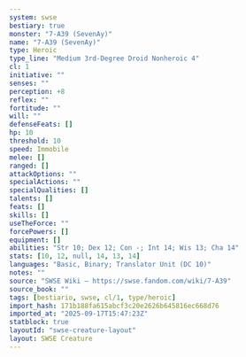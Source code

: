 ```yaml
---
system: swse
bestiary: true
monster: "7-A39 (SevenAy)"
name: "7-A39 (SevenAy)"
type: Heroic
type_line: "Medium 3rd-Degree Droid Nonheroic 4"
cl: 1
initiative: ""
senses: ""
perception: +8
reflex: ""
fortitude: ""
will: ""
defenseFeats: []
hp: 10
threshold: 10
speed: Immobile
melee: []
ranged: []
attackOptions: ""
specialActions: ""
specialQualities: []
talents: []
feats: []
skills: []
useTheForce: ""
forcePowers: []
equipment: []
abilities: "Str 10; Dex 12; Con -; Int 14; Wis 13; Cha 14"
stats: [10, 12, null, 14, 13, 14]
languages: "Basic, Binary; Translator Unit (DC 10)"
notes: ""
source: "SWSE Wiki – https://swse.fandom.com/wiki/7-A39"
source_book: ""
tags: [bestiario, swse, cl/1, type/heroic]
import_hash: 171b188fa615abcf3c20e2626b645816ec668d76
imported_at: "2025-09-17T15:47:23Z"
statblock: true
layoutId: "swse-creature-layout"
layout: SWSE Creature
---
```

